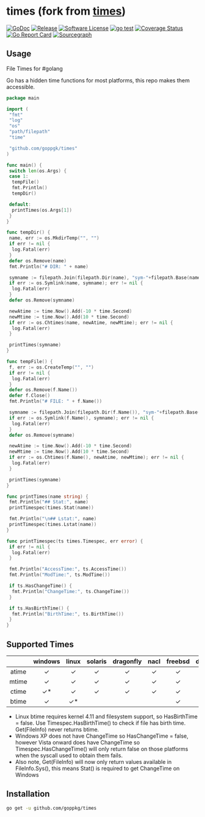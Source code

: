 times (fork from [times](https://github.com/jing332/times))
==========

[![GoDoc](https://godoc.org/github.com/djherbis/times?status.svg)](https://godoc.org/github.com/djherbis/times)
[![Release](https://img.shields.io/github/release/djherbis/times.svg)](https://github.com/djherbis/times/releases/latest)
[![Software License](https://img.shields.io/badge/license-MIT-brightgreen.svg)](LICENSE.txt)
[![go test](https://github.com/djherbis/times/actions/workflows/go-test.yml/badge.svg)](https://github.com/djherbis/times/actions/workflows/go-test.yml)
[![Coverage Status](https://coveralls.io/repos/djherbis/times/badge.svg?branch=master)](https://coveralls.io/r/djherbis/times?branch=master)
[![Go Report Card](https://goreportcard.com/badge/github.com/djherbis/times)](https://goreportcard.com/report/github.com/djherbis/times)
[![Sourcegraph](https://sourcegraph.com/github.com/djherbis/times/-/badge.svg)](https://sourcegraph.com/github.com/djherbis/times?badge)

Usage
------------

File Times for #golang

Go has a hidden time functions for most platforms, this repo makes them accessible.

```go
package main

import (
 "fmt"
 "log"
 "os"
 "path/filepath"
 "time"

 "github.com/goppgk/times"
)

func main() {
 switch len(os.Args) {
 case 1:
  tempFile()
  fmt.Println()
  tempDir()

 default:
  printTimes(os.Args[1])
 }
}

func tempDir() {
 name, err := os.MkdirTemp("", "")
 if err != nil {
  log.Fatal(err)
 }
 defer os.Remove(name)
 fmt.Println("# DIR: " + name)

 symname := filepath.Join(filepath.Dir(name), "sym-"+filepath.Base(name))
 if err := os.Symlink(name, symname); err != nil {
  log.Fatal(err)
 }
 defer os.Remove(symname)

 newAtime := time.Now().Add(-10 * time.Second)
 newMtime := time.Now().Add(10 * time.Second)
 if err := os.Chtimes(name, newAtime, newMtime); err != nil {
  log.Fatal(err)
 }

 printTimes(symname)
}

func tempFile() {
 f, err := os.CreateTemp("", "")
 if err != nil {
  log.Fatal(err)
 }
 defer os.Remove(f.Name())
 defer f.Close()
 fmt.Println("# FILE: " + f.Name())

 symname := filepath.Join(filepath.Dir(f.Name()), "sym-"+filepath.Base(f.Name()))
 if err := os.Symlink(f.Name(), symname); err != nil {
  log.Fatal(err)
 }
 defer os.Remove(symname)

 newAtime := time.Now().Add(-10 * time.Second)
 newMtime := time.Now().Add(10 * time.Second)
 if err := os.Chtimes(f.Name(), newAtime, newMtime); err != nil {
  log.Fatal(err)
 }

 printTimes(symname)
}

func printTimes(name string) {
 fmt.Println("## Stat:", name)
 printTimespec(times.Stat(name))

 fmt.Println("\n## Lstat:", name)
 printTimespec(times.Lstat(name))
}

func printTimespec(ts times.Timespec, err error) {
 if err != nil {
  log.Fatal(err)
 }

 fmt.Println("AccessTime:", ts.AccessTime())
 fmt.Println("ModTime:", ts.ModTime())

 if ts.HasChangeTime() {
  fmt.Println("ChangeTime:", ts.ChangeTime())
 }

 if ts.HasBirthTime() {
  fmt.Println("BirthTime:", ts.BirthTime())
 }
}
```

Supported Times
------------

|  | windows | linux | solaris | dragonfly | nacl | freebsd | darwin | netbsd | openbsd | plan9 | js | aix |
|:-----:|:-------:|:-----:|:-------:|:---------:|:------:|:-------:|:----:|:------:|:-------:|:-----:|:-----:|:-----:|
| atime | ✓ | ✓ | ✓ | ✓ | ✓ | ✓ | ✓ | ✓ | ✓ | ✓ | ✓ | ✓ |
| mtime | ✓ | ✓ | ✓ | ✓ | ✓ | ✓ | ✓ | ✓ | ✓ | ✓ | ✓ | ✓ |
| ctime | ✓* | ✓ | ✓ | ✓ | ✓ | ✓ | ✓ | ✓ | ✓ |  | ✓ | ✓ |
| btime | ✓ | ✓* |  |  |  | ✓ |  ✓| ✓ |  |  |

* Linux btime requires kernel 4.11 and filesystem support, so HasBirthTime = false.
Use Timespec.HasBirthTime() to check if file has birth time.
Get(FileInfo) never returns btime.
* Windows XP does not have ChangeTime so HasChangeTime = false,
however Vista onward does have ChangeTime so Timespec.HasChangeTime() will
only return false on those platforms when the syscall used to obtain them fails.
* Also note, Get(FileInfo) will now only return values available in FileInfo.Sys(), this means Stat() is required to get ChangeTime on Windows

Installation
------------

```sh
go get -u github.com/goppkg/times
```
